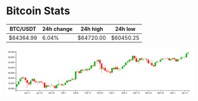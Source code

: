 # Bitcoin Stats

BTC/USDT|24h change|24h high|24h low|
|---|---|---|---|
|$64364.99|6.04%|$64720.00|$60450.25|

<img src="./chart.svg">
